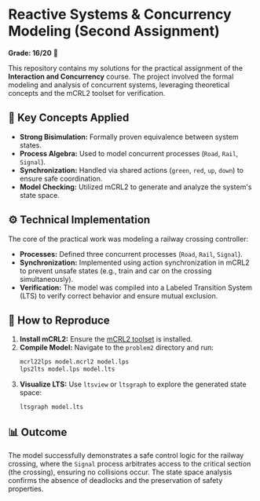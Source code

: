 # Reactive Systems & Concurrency Modeling (Second Assignment)

**Grade: 16/20** 🎯

This repository contains my solutions for the practical assignment of the **Interaction and Concurrency** course. The project involved the formal modeling and analysis of concurrent systems, leveraging theoretical concepts and the mCRL2 toolset for verification.


## 🧠 Key Concepts Applied

- **Strong Bisimulation:** Formally proven equivalence between system states.
- **Process Algebra:** Used to model concurrent processes (`Road`, `Rail`, `Signal`).
- **Synchronization:** Handled via shared actions (`green`, `red`, `up`, `down`) to ensure safe coordination.
- **Model Checking:** Utilized mCRL2 to generate and analyze the system's state space.

## ⚙️ Technical Implementation

The core of the practical work was modeling a railway crossing controller:

- **Processes:** Defined three concurrent processes (`Road`, `Rail`, `Signal`).
- **Synchronization:** Implemented using action synchronization in mCRL2 to prevent unsafe states (e.g., train and car on the crossing simultaneously).
- **Verification:** The model was compiled into a Labeled Transition System (LTS) to verify correct behavior and ensure mutual exclusion.

## 🚀 How to Reproduce

1.  **Install mCRL2:** Ensure the [mCRL2 toolset](https://www.mcrl2.org) is installed.
2.  **Compile Model:** Navigate to the `problem2` directory and run:
    ```bash
    mcrl22lps model.mcrl2 model.lps
    lps2lts model.lps model.lts
    ```
3.  **Visualize LTS:** Use `ltsview` or `ltsgraph` to explore the generated state space:
    ```bash
    ltsgraph model.lts
    ```

## 📊 Outcome

The model successfully demonstrates a safe control logic for the railway crossing, where the `Signal` process arbitrates access to the critical section (the crossing), ensuring no collisions occur. The state space analysis confirms the absence of deadlocks and the preservation of safety properties.
